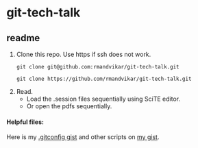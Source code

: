 git-tech-talk
=============


## readme

1. Clone this repo. Use https if ssh does not work.
    ```
    git clone git@github.com:rmandvikar/git-tech-talk.git
    ```
    ```
    git clone https://github.com/rmandvikar/git-tech-talk.git
    ```
2. Read.
   * Load the .session files sequentially using SciTE editor.
   * Or open the pdfs sequentially.

#### Helpful files:
Here is my [.gitconfig gist](https://gist.github.com/rmandvikar/dee01b7b1f7aa22a5406eba7088125eb?ts=4) and other scripts on [my gist](https://gist.github.com/rmandvikar).

